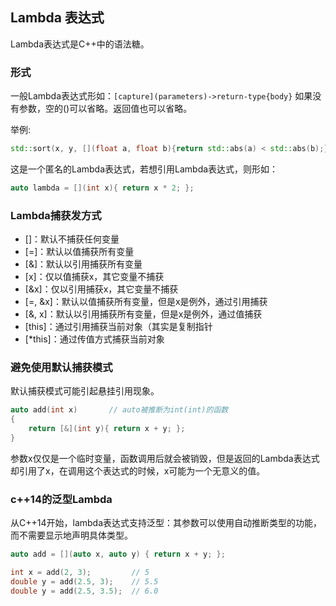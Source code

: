 ## Lambda 表达式

Lambda表达式是C++中的语法糖。

### 形式

一般Lambda表达式形如：```[capture](parameters)->return-type{body}```
如果没有参数，空的()可以省略。返回值也可以省略。

举例:
```C++
std::sort(x, y, [](float a, float b){return std::abs(a) < std::abs(b);});
```

这是一个匿名的Lambda表达式，若想引用Lambda表达式，则形如：
```C++
auto lambda = [](int x){ return x * 2; };
```

### Lambda捕获发方式

- []：默认不捕获任何变量
- [=]：默认以值捕获所有变量
- [&]：默认以引用捕获所有变量
- [x]：仅以值捕获x，其它变量不捕获
- [&x]：仅以引用捕获x，其它变量不捕获
- [=, &x]：默认以值捕获所有变量，但是x是例外，通过引用捕获
- [&, x]：默认以引用捕获所有变量，但是x是例外，通过值捕获
- [this]：通过引用捕获当前对象（其实是复制指针
- [*this]：通过传值方式捕获当前对象

### 避免使用默认捕获模式

默认捕获模式可能引起悬挂引用现象。
```C++
auto add(int x)       // auto被推断为int(int)的函数
{
	return [&](int y){ return x + y; };
}
```
参数x仅仅是一个临时变量，函数调用后就会被销毁，但是返回的Lambda表达式却引用了x，在调用这个表达式的时候，x可能为一个无意义的值。

### c++14的泛型Lambda

从C++14开始，lambda表达式支持泛型：其参数可以使用自动推断类型的功能，而不需要显示地声明具体类型。

```C++
auto add = [](auto x, auto y) { return x + y; };

int x = add(2, 3);         // 5
double y = add(2.5, 3);    // 5.5
double y = add(2.5, 3.5);  // 6.0
```
